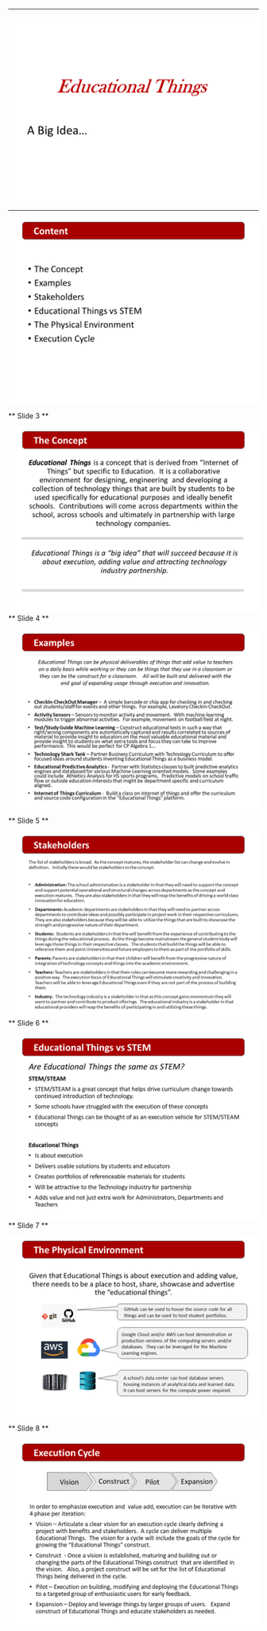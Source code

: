 --------------------------------------------------------------------------
![](images/Slide1.PNG)

--------------------------------------------------------------------------
 ![](images/Slide2.PNG)

** Slide 3 **

 ![](images/Slide3.PNG)
** Slide 4 **

 ![](images/Slide4.PNG)
** Slide 5 **

 ![](images/Slide5.PNG)
** Slide 6 **

 ![](images/Slide6.PNG)
** Slide 7 **

 ![](images/Slide7.PNG)
** Slide 8 **

 ![](images/Slide8.PNG)
 
 